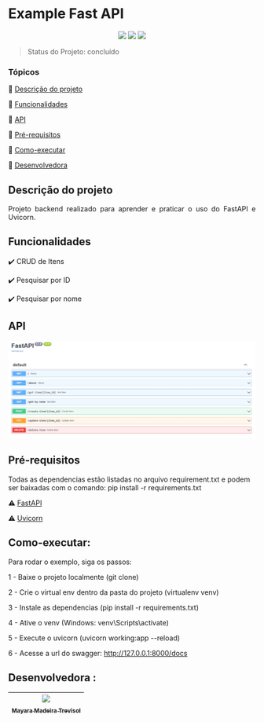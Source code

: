 <h1>Example Fast API</h1> 

<p align="center">
  <img src="https://img.shields.io/badge/Python-3.10-brightgreen"/>
  <img src="https://img.shields.io/badge/FastAPI-0.75.1-blue"/>
  <img src="https://img.shields.io/badge/Uvicorn-0.17.6-orange"/>
</p>

> Status do Projeto: concluído

### Tópicos 

:small_blue_diamond: [Descrição do projeto](#descrição-do-projeto)

:small_blue_diamond: [Funcionalidades](#funcionalidades)

:small_blue_diamond: [API](#API)

:small_blue_diamond: [Pré-requisitos](#pré-requisitos)

:small_blue_diamond: [Como-executar](#como-executar)

:small_blue_diamond: [Desenvolvedora](#Desenvolvedora)

## Descrição do projeto 

<p align="justify">
  Projeto backend realizado para aprender e praticar o uso do FastAPI e Uvicorn.
</p>

## Funcionalidades

:heavy_check_mark: CRUD de Itens 

:heavy_check_mark: Pesquisar por ID  

:heavy_check_mark: Pesquisar por nome

## API

![](FastAPI.jpg)

## Pré-requisitos
Todas as dependencias estão listadas no arquivo requirement.txt e podem ser baixadas com o comando: pip install -r requirements.txt

:warning: [FastAPI](https://fastapi.tiangolo.com/)

:warning: [Uvicorn](https://www.uvicorn.org/)

## Como-executar:

Para rodar o exemplo, siga os passos:

1 - Baixe o projeto localmente (git clone)

2 - Crie o virtual env dentro da pasta do projeto (virtualenv venv)

3 - Instale as dependencias (pip install -r requirements.txt)

4 - Ative o venv (Windows: venv\Scripts\activate)

5 - Execute o uvicorn (uvicorn working:app --reload)

6 - Acesse a url do swagger: http://127.0.0.1:8000/docs

## Desenvolvedora :

| [<img src="https://avatars.githubusercontent.com/u/13137866?v=4" width=115><br><sub>Mayara Madeira Trevisol</sub>](https://github.com/mayara-mt) | 
|:--------------------------------------------------------------------------------------------------------------------------------------------------------------------------------------------------:|  